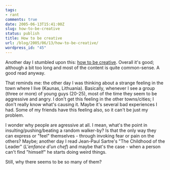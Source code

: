 ```yaml
---
tags:
- rant
comments: true
date: 2005-06-13T15:41:00Z
slug: how-to-be-creative
status: publish
title: How to be creative
url: /blog/2005/06/13/how-to-be-creative/
wordpress_id: "45"
---
```


Another day I stumbled upon this: [how to be creative](http://www.gapingvoid.com/Moveable_Type/archives/000932.html). Overall it's good; although a bit too long and most of the content is quite common-sense. A good read anyway.

That reminds me: the other day I was thinking about a strange feeling in the town where I live (Kaunas, Lithuania). Basically, whenever I see a group (three or more) of young guys (20-25), most of the time they seem to be aggressive and angry. I don't get this feeling in the other towns/cities; I don't really know what's causing it. Maybe it's several bad experiences I had. Some of my friends have this feeling also, so it can't be just my problem.

I wonder why people are agressive at all. I mean, what's the point in insulting/pushing/beating a random walker-by? Is that the only way they can express or "feel" themselves - through invoking fear or pain on the others? Maybe; another day I read Jean-Paul Sartre's "The Childhood of the Leader" (_L'enfance d'un chef_) and maybe that's the case - when a person can't find "himself" he starts doing weird things.

Still, why there seems to be so many of them?
